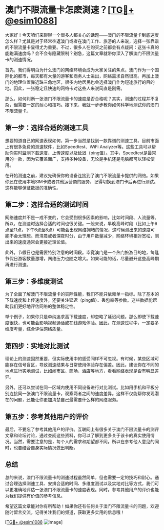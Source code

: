 # 澳门不限流量卡怎麽測速？[[TG💪+ @esim1088](https://t.me/s/esim1088)]

大家好！今天咱们来聊聊一个很多人都关心的话题——澳门的不限流量卡到底速度怎么样？尤其是对于经常往返澳门或者在澳门工作、旅游的人来说，选择一张靠谱的不限流量卡显得尤为重要。不过，很多人在购买之前都会有点疑问：这张卡真的能跑满速度吗？会不会有隐藏限制？别急，这篇文章就带你深入了解澳门不限流量卡的测速情况。

首先，我们得明白为什么澳门的网络环境会成为大家关注的焦点。澳门作为一个国际化的都市，每天都有大量的游客和商务人士进出，网络需求自然很高。再加上澳门的地理位置靠近珠三角地区，很多内地居民也会选择澳门作为短途旅行的目的地。因此，一张稳定且快速的网络卡对这些人来说简直是刚需。

那么，如何判断一张澳门不限流量卡的速度是否合格呢？其实，测速的过程并不复杂，但需要一定的耐心和技巧。接下来，我就一步步教你如何科学地测试你的澳门不限流量卡。

## 第一步：选择合适的测速工具

想要知道自己的网速表现如何，第一步当然是找到一款靠谱的测速工具。目前市面上有很多免费的测速软件，比如Speedtest、WiFi Analyzer等。这些工具可以帮助你实时监测下载速度、上传速度以及延迟（ping值）。其中，Speedtest是最常用的一款，因为它覆盖面广，支持多种设备，无论是手机还是电脑都可以轻松使用。

在开始测速之前，建议先确保你的设备连接到了澳门不限流量卡提供的网络。如果你还在使用本地SIM卡或者其他运营商的服务，记得切换到澳门卡后再进行测试。这样能够保证数据的准确性。

## 第二步：选择合适的测试时间

网络速度并不是一成不变的，它会受到很多因素的影响，比如时间段、人流量等。所以，在测速时选择合适的时间也很关键。一般来说，早晚高峰时段（比如上午9点至11点，下午6点至8点）可能会出现网络拥堵的情况，这时候测出来的速度可能不会太理想。而清晨或者深夜时分，由于用户数量减少，网络环境相对宽松，测出来的速度通常会更接近理论值。

此外，节假日也是需要特别注意的时间段。毕竟澳门是一个热门旅游目的地，每逢节假日游客数量激增，网络压力也随之增大。如果可能的话，尽量避开这些高峰期再进行测速。

## 第三步：多维度测试

为了全面了解澳门不限流量卡的实际性能，我们不能只依赖单一指标。除了基本的下载速度和上传速度外，还要关注延迟（ping值）、丢包率等参数。这些数据能帮助我们更好地评估网络的整体稳定性。

举个例子，如果你只是单纯追求高下载速度，却忽略了延迟问题，那么即使下载速度很快，也可能会影响视频通话或在线游戏体验。因此，在测速过程中，一定要多维度考量，综合评估网络质量。

## 第四步：实地对比测试

理论上的测速固然重要，但实际使用中的感受同样不可忽视。有时候，某些区域可能存在信号盲区，导致测速结果与日常使用体验存在偏差。因此，建议你在不同的地点进行实地测试，比如闹市区、商场、酒店等地方，看看网络表现是否有明显差异。

另外，还可以尝试在同一区域内使用不同设备进行对比测试。比如用手机和平板分别连接同一张澳门不限流量卡，观察两者之间的速度差异。这样不仅能帮你发现潜在的问题，还能让你更加清楚自己最需要什么样的网络服务。

## 第五步：参考其他用户的评价

最后，不要忘了参考其他用户的评价。互联网上有很多关于澳门不限流量卡的测评文章和论坛讨论，通过查阅这些资料，你可以了解到更多关于该卡的真实使用情况。当然，需要注意的是，每个人的需求和期望都不同，所以在参考他人意见的同时，也要结合自身实际情况做出判断。

## 总结

总的来说，澳门不限流量卡的测速过程虽然简单，但也需要一定的技巧和耐心。通过合理选择测速工具、安排合适的时间、多维度测试以及实地对比等方式，我们可以更准确地评估一张澳门不限流量卡的速度表现。同时，参考其他用户的评价也能为我们提供有价值的参考信息。

希望这篇文章能对你有所帮助！如果你还有任何关于澳门不限流量卡的问题，欢迎随时留言交流。记得关注我们的频道，获取更多实用的信息哦！

[[TG💪+ @esim1088](https://t.me/s/esim1088) ![Image](https://i.postimg.cc/4NQfJmqS/Snipaste-2025-05-13-00-14-12.png)]